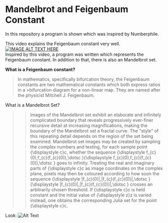 # Mandelbrot and Feigenbaum Constant
In this repository a program is shown which was inspired by Numberphile.


This video explains the Feigenbaum constant very well. <br/>
[![IMAGE ALT TEXT HERE](https://img.youtube.com/vi/ETrYE4MdoLQ/0.jpg)](https://www.youtube.com/watch?v=ETrYE4MdoLQ) <br/>
Inspired by this video, a program was written which represents the Feigenbaum constant. In addition to that, there is also an Mandelbrot set.


**What is a Feigenbaum constant?**
>In mathematics, specifically bifurcation theory, the Feigenbaum constants are two mathematical constants which both express ratios in a >bifurcation diagram for a non-linear map. They are named after the physicist Mitchell J. Feigenbaum.

What is a Mandelbrot Set?
>>Images of the Mandelbrot set exhibit an elaborate and infinitely complicated boundary that reveals progressively ever-finer recursive detail at increasing magnifications, making the boundary of the Mandelbrot set a fractal curve. The "style" of this repeating detail depends on the region of the set being examined. Mandelbrot set images may be created by sampling the complex numbers and testing, for each sample point {\displaystyle c}c, whether the sequence {\displaystyle f_{c}(0),f_{c}(f_{c}(0)),\dotsc }{\displaystyle f_{c}(0),f_{c}(f_{c}(0)),\dotsc } goes to infinity. Treating the real and imaginary parts of {\displaystyle c}c as image coordinates on the complex plane, pixels may then be coloured according to how soon the sequence {\displaystyle |f_{c}(0)|,|f_{c}(f_{c}(0))|,\dotsc }{\displaystyle |f_{c}(0)|,|f_{c}(f_{c}(0))|,\dotsc } crosses an arbitrarily chosen threshold. If {\displaystyle c}c is held constant and the initial value of {\displaystyle z}z is varied instead, one obtains the corresponding Julia set for the point {\displaystyle c}c.


Look:
![Alt Text](https://s4.gifyu.com/images/Feigenbrot.gif)


